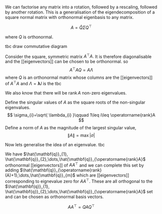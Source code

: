 We can factorise any matrix into a rotation, followed by a rescaling, followed by another rotation. This is a generalisation of the eigendecomposition of a square normal matrix with orthonormal eigenbasis to any matrix.

$$
A=\hat{Q}\Sigma Q^{\top}
$$

where $Q$ is orthonormal.

tbc draw commutative diagram 

Consider the square, symmetric matrix $A^{\top}A.$ It is therefore diagonalisable and the [[eigenvectors]] can be chosen to be orthonormal. so
$$
A^{\top}AQ=A\Lambda
$$
where $Q$ is an orthonormal matrix whose columns are the [[eigenvectors]] of $A^{\top}A$ and $\Lambda=\boldsymbol{\lambda}I$ is the tbc

We also know that there will be $\operatorname{rank}A$ non-zero eigenvalues. 

Define the singular values of $A$ as the square roots of the non-singular eigenvalues.
$$
\sigma_{i}=\sqrt{ \lambda_{i} }\qquad 1\leq i\leq \operatorname{rank}A
$$
Define a norm of $A$ as the magnitude of the largest singular value,
$$
\lVert A \rVert =\max|\sigma|
$$

Now lets generalise the idea of an eigenvalue. tbc 

We have $\hat{\mathbf{q}}_{1}, \hat{\mathbf{q}}_{2},\dots,\hat{\mathbf{q}}_{\operatorname{rank}A}$ orthonormal [[eigenvectors]] of $AA^{\top}$ and we can complete this set by adding $\hat{\mathbf{q}}_{\operatorname{rank}(A)+1},\dots,\hat{\mathbf{q}}_{m}$ which are [[eigenvectors]] corresponding to eignevalue zero for $AA^{\top}.$ These are all orthogonal to the $\hat{\mathbf{q}}_{1}, \hat{\mathbf{q}}_{2},\dots,\hat{\mathbf{q}}_{\operatorname{rank}A}$ set and can be chosen as orthonormal basis vectors.

$$
AA^{\top}=QAQ^{\top}
$$